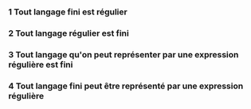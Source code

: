 
### 1 Tout langage fini est régulier

### 2 Tout langage régulier est fini

### 3 Tout langage qu'on peut représenter par une expression régulière est fini

### 4 Tout langage fini peut être représenté par une expression régulière
